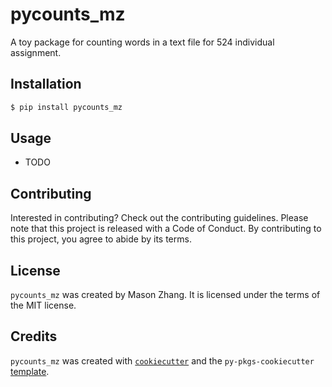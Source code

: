 # pycounts_mz

A toy package for counting words in a text file for 524 individual assignment.

## Installation

```bash
$ pip install pycounts_mz
```

## Usage

- TODO

## Contributing

Interested in contributing? Check out the contributing guidelines. Please note that this project is released with a Code of Conduct. By contributing to this project, you agree to abide by its terms.

## License

`pycounts_mz` was created by Mason Zhang. It is licensed under the terms of the MIT license.

## Credits

`pycounts_mz` was created with [`cookiecutter`](https://cookiecutter.readthedocs.io/en/latest/) and the `py-pkgs-cookiecutter` [template](https://github.com/py-pkgs/py-pkgs-cookiecutter).
